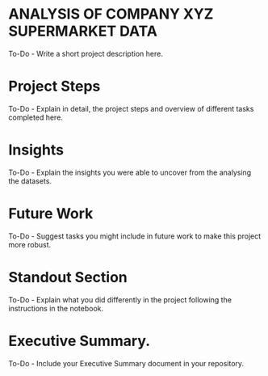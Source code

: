 

# ANALYSIS OF COMPANY XYZ SUPERMARKET DATA

To-Do - Write a short project description here.

# Project Steps

To-Do - Explain in detail, the project steps and overview of different tasks completed here.

# Insights

To-Do - Explain the insights you were able to uncover from the analysing the datasets.

# Future Work

To-Do - Suggest tasks you might include in future work to make this project more robust.

# Standout Section

To-Do - Explain what you did differently in the project following the instructions in the notebook.

# Executive Summary.

To-Do - Include your Executive Summary document in your repository.
